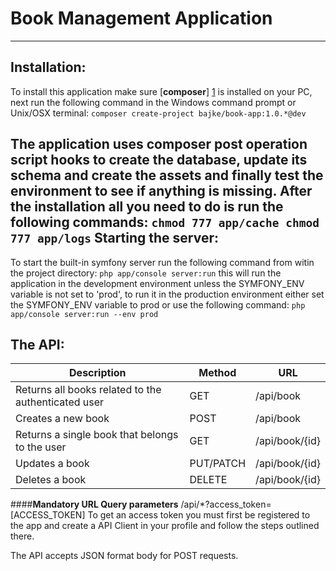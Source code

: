 Book Management Application
===========================
--------------
Installation:
------------
To install this application make sure [**composer**] [1] is installed on your PC,
next run the following command in the Windows command prompt or Unix/OSX terminal:
`composer create-project bajke/book-app:1.0.*@dev`

The application uses composer post operation script hooks to create the database, update its schema and create the assets
and finally test the environment to see if anything is missing.
After the installation all you need to do is run the following commands:
`
chmod 777 app/cache
chmod 777 app/logs
`
Starting the server:
--------------------
To start the built-in symfony server run the following command from witin the project directory:
`php app/console server:run`
this will run the application in the development environment unless the SYMFONY_ENV variable is not set to 'prod',
to run it in the production environment either set the SYMFONY_ENV variable to prod or use the following command:
`php app/console server:run --env prod`

The API:
--------
| Description | Method | URL |
| - | - | - |
| Returns all books related to the authenticated user | GET | /api/book |
| Creates a new book | POST | /api/book |
| Returns a single book that belongs to the user | GET | /api/book/{id} |
| Updates a book | PUT/PATCH | /api/book/{id} |
| Deletes a book | DELETE | /api/book/{id} |

####**Mandatory URL Query parameters**
/api/*?access_token=[ACCESS_TOKEN]
To get an access token you must first be registered to the app and create a API Client in your profile
and follow the steps outlined there.

The API accepts JSON format body for POST requests.


[1]: https://getcomposer.org/download/
